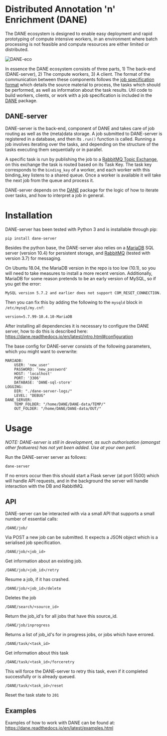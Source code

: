 # Distributed Annotation 'n' Enrichment (DANE) 

The DANE ecosystem is designed to enable easy deployment and rapid prototyping of compute intensive workers,
in an environment where batch processing is not feasible and compute resources are either limited or distributed. 

![DANE-eco](https://docs.google.com/drawings/d/e/2PACX-1vRCjKm3O5cqbF5LRlUyC6icAbQ3xmedKvArlY_8h31PJqAu3iZe6Q5qcVbs3rujVoGpzesD00Ck9-Hw/pub?w=953&amp;h=438)

In essence the DANE ecosystem consists of three parts, 1) The back-end (DANE-server), 2) The compute workers, 3) A client. 
The format of the communication between these components follows the [job specification format](https://dane.readthedocs.io/en/latest/DANE/jobs.html)
which details the source material to process, the tasks which should be performed, as well as information about the task results.
Util code to build workers, clients, or work with a job specification is included in the [DANE](https://github.com/CLARIAH/DANE) package.

## DANE-server
DANE-server is the back-end, component of DANE and takes care of job routing as well as the (meta)data storage. A job submitted to 
DANE-server is registered in a database, and then its `.run()` function is called. Running a job involves iterating over the tasks, and depending
on the structure of the tasks executing them sequentially or in parallel. 

A specific task is run by publishing the job to a [RabbitMQ Topic Exchange](https://www.rabbitmq.com/tutorials/tutorial-five-python.html),
on this exchange the task is routed based on its Task Key. The task key corresponds to the `binding_key` of a worker,
and each worker with this binding_key listens to a shared queue. Once a worker is available it will take the next job from the queue and process it.

DANE-server depends on the [DANE](https://github.com/CLARIAH/DANE) package for the logic of how to iterate over tasks, and how to interpret a job
in general.

# Installation

DANE-server has been tested with Python 3 and is installable through pip:

    pip install dane-server

Besides the python base, the DANE-server also relies on a [MariaDB](https://mariadb.org/) SQL server (version 10.4) for persistent storage, 
and [RabbitMQ](https://www.rabbitmq.com/) (tested with version 3.7) for messaging.

On Ubuntu 18.04, the MariaDB version in the repo is too low (10.1), so you will need to take measures to install a more recent version.
Additionally, MariaDB for some reason pretends to be an early version of MySQL, so if you get the error:

```
MySQL version 5.7.2 and earlier does not support COM_RESET_CONNECTION.
```

Then you can fix this by adding the following to the `mysqld` block in `/etc/mysql/my.cnf`:

```
version=5.7.99-10.4.10-MariaDB
```

After installing all dependencies it is necessary to configure the DANE server, how to do this is described here: https://dane.readthedocs.io/en/latest/intro.html#configuration

The base config for DANE-server consists of the following parameters, which you might want to overwrite:

```
MARIADB: 
    USER: 'new_user'
    PASSWORD: 'new_password'
    HOST: 'localhost'
    PORT: '3306'
    DATABASE: 'DANE-sql-store'
LOGGING: 
    DIR: "./dane-server-logs/"
    LEVEL: "DEBUG"
DANE_SERVER:
    TEMP_FOLDER: "/home/DANE/DANE-data/TEMP/"
    OUT_FOLDER: "/home/DANE/DANE-data/OUT/"
```

# Usage

*NOTE: DANE-server is still in development, as such authorisation (amongst other featueres) has not yet been added. Use at your own peril.*

Run the DANE-server server as follows:

    dane-server

If no errors occur then this should start a Flask server (at port 5500) which will handle API requests, and in the background the server will handle interaction with the DB and RabbitMQ.

## API

DANE-server can be interacted with via a small API that supports a small number of essential calls:

    /DANE/job/

Via POST a new job can be submitted. It expects a JSON object which is a serialised job specification.

    /DANE/job/<job_id>

Get information about an existing job.

    /DANE/job/<job_id>/retry

Resume a job, if it has crashed.

    /DANE/job/<job_id>/delete

Deletes the job
 
    /DANE/search/<source_id>

Return the job_id's for all jobs that have this source_id.

    /DANE/job/inprogress

Returns a list of job_id's for in progress jobs, or jobs which have errored.

    /DANE/task/<task_id>

Get information about this task

    /DANE/task/<task_id>/forceretry

This will force the DANE-server to retry this task, even if it completed successfully or is already queued.

    /DANE/task/<task_id>/reset

Reset the task state to `201`

## Examples

Examples of how to work with DANE can be found at: https://dane.readthedocs.io/en/latest/examples.html
